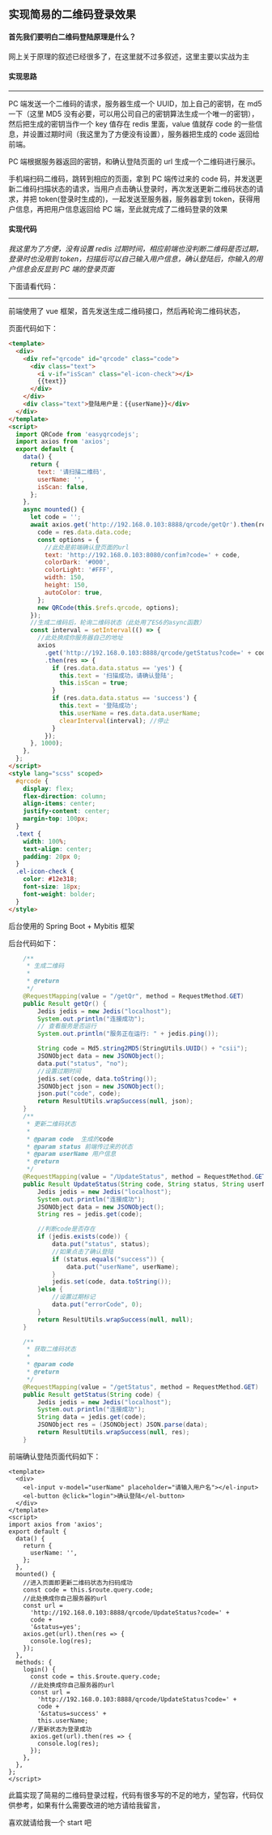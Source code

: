 ## **实现简易的二维码登录效果**

#### **首先我们要明白二维码登陆原理是什么？**

网上关于原理的叙述已经很多了，在这里就不过多叙述，这里主要以实战为主

#### 实现思路

---

PC 端发送一个二维码的请求，服务器生成一个 UUID，加上自己的密钥，在 md5 一下（这里 MD5 没有必要，可以用公司自己的密钥算法生成一个唯一的密钥），然后把生成的密钥当作一个 key 值存在 redis 里面，value 值就存 code 的一些信息，并设置过期时间（我这里为了方便没有设置），服务器把生成的 code 返回给前端。

PC 端根据服务器返回的密钥，和确认登陆页面的 url 生成一个二维码进行展示。

手机端扫码二维码，跳转到相应的页面，拿到 PC 端传过来的 code 码，并发送更新二维码扫描状态的请求，当用户点击确认登录时，再次发送更新二维码状态的请求，并把 token(登录时生成的)，一起发送至服务器，服务器拿到 token，获得用户信息，再把用户信息返回给 PC 端，至此就完成了二维码登录的效果

#### 实现代码

_我这里为了方便，没有设置 redis 过期时间，相应前端也没判断二维码是否过期，登录时也没用到 token，扫描后可以自己输入用户信息，确认登陆后，你输入的用户信息会反显到 PC 端的登录页面_

下面请看代码：

---

前端使用了 vue 框架，首先发送生成二维码接口，然后再轮询二维码状态，

页面代码如下：

```html
<template>
  <div>
    <div ref="qrcode" id="qrcode" class="code">
      <div class="text">
        <i v-if="isScan" class="el-icon-check"></i>
        {{text}}
      </div>
    </div>
    <div class="text">登陆用户是：{{userName}}</div>
  </div>
</template>
<script>
  import QRCode from 'easyqrcodejs';
  import axios from 'axios';
  export default {
    data() {
      return {
        text: '请扫描二维码',
        userName: '',
        isScan: false,
      };
    },
    async mounted() {
      let code = '';
      await axios.get('http://192.168.0.103:8888/qrcode/getQr').then(res => {
        code = res.data.data.code;
        const options = {
          //此处是前端确认登页面的url
          text: 'http://192.168.0.103:8080/confim?code=' + code,
          colorDark: '#000',
          colorLight: '#FFF',
          width: 150,
          height: 150,
          autoColor: true,
        };
        new QRCode(this.$refs.qrcode, options);
      });
      //生成二维码后，轮询二维码状态（此处用了ES6的async函数）
      const interval = setInterval(() => {
        //此处换成你服务器自己的地址
        axios
          .get('http://192.168.0.103:8888/qrcode/getStatus?code=' + code)
          .then(res => {
            if (res.data.data.status == 'yes') {
              this.text = '扫描成功，请确认登陆';
              this.isScan = true;
            }
            if (res.data.data.status == 'success') {
              this.text = '登陆成功';
              this.userName = res.data.data.userName;
              clearInterval(interval); //停止
            }
          });
      }, 1000);
    },
  };
</script>
<style lang="scss" scoped>
  #qrcode {
    display: flex;
    flex-direction: column;
    align-items: center;
    justify-content: center;
    margin-top: 100px;
  }
  .text {
    width: 100%;
    text-align: center;
    padding: 20px 0;
  }
  .el-icon-check {
    color: #12e318;
    font-size: 18px;
    font-weight: bolder;
  }
</style>
```

后台使用的 Spring Boot + Mybitis 框架

后台代码如下：

```java
	/**
	 * 生成二维码
	 *
	 * @return
	 */
	@RequestMapping(value = "/getQr", method = RequestMethod.GET)
	public Result getQr() {
		Jedis jedis = new Jedis("localhost");
		System.out.println("连接成功");
		// 查看服务是否运行
		System.out.println("服务正在运行: " + jedis.ping());

		String code = Md5.string2MD5(StringUtils.UUID() + "csii");
		JSONObject data = new JSONObject();
		data.put("status", "no");
		//设置过期时间
		jedis.set(code, data.toString());
		JSONObject json = new JSONObject();
		json.put("code", code);
		return ResultUtils.wrapSuccess(null, json);
	}
	/**
	 * 更新二维码状态
	 *
	 * @param code  生成的code
	 * @param status 前端传过来的状态
	 * @param userName 用户信息
	 * @return
	 */
	@RequestMapping(value = "/UpdateStatus", method = RequestMethod.GET)
	public Result UpdateStatus(String code, String status, String userName) {
		Jedis jedis = new Jedis("localhost");
		System.out.println("连接成功");
		JSONObject data = new JSONObject();
		String res = jedis.get(code);

		//判断code是否存在
		if (jedis.exists(code)) {
			data.put("status", status);
			//如果点击了确认登陆
			if (status.equals("success")) {
				data.put("userName", userName);
			}
			jedis.set(code, data.toString());
		}else {
			//设置过期标记
			data.put("errorCode", 0);
		}
		return ResultUtils.wrapSuccess(null, null);
	}

	/**
	 * 获取二维码状态
	 *
	 * @param code
	 * @return
	 */
	@RequestMapping(value = "/getStatus", method = RequestMethod.GET)
	public Result getStatus(String code) {
		Jedis jedis = new Jedis("localhost");
		System.out.println("连接成功");
		String data = jedis.get(code);
		JSONObject res = (JSONObject) JSON.parse(data);
		return ResultUtils.wrapSuccess(null, res);
	}
```

前端确认登陆页面代码如下：

```vue
<template>
  <div>
    <el-input v-model="userName" placeholder="请输入用户名"></el-input>
    <el-button @click="login">确认登陆</el-button>
  </div>
</template>
<script>
import axios from 'axios';
export default {
  data() {
    return {
      userName: '',
    };
  },
  mounted() {
    //进入页面即更新二维码状态为扫码成功
    const code = this.$route.query.code;
    //此处换成你自己服务器的url
    const url =
      'http://192.168.0.103:8888/qrcode/UpdateStatus?code=' +
      code +
      '&status=yes';
    axios.get(url).then(res => {
      console.log(res);
    });
  },
  methods: {
    login() {
      const code = this.$route.query.code;
      //此处换成你自己服务器的url
      const url =
        'http://192.168.0.103:8888/qrcode/UpdateStatus?code=' +
        code +
        '&status=success' +
        this.userName;
      //更新状态为登录成功
      axios.get(url).then(res => {
        console.log(res);
      });
    },
  },
};
</script>
```

此篇实现了简易的二维码登录过程，代码有很多写的不足的地方，望包容，代码仅供参考，如果有什么需要改进的地方请给我留言，

喜欢就请给我一个 start 吧

